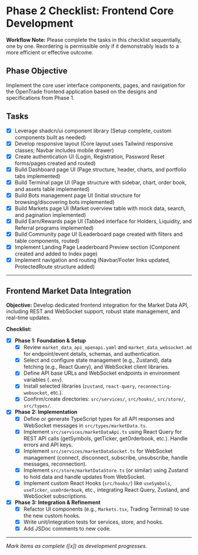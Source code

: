 # Phase 2 Checklist: Frontend Core Development

**Workflow Note:** Please complete the tasks in this checklist sequentially, one by one. Reordering is permissible only if it demonstrably leads to a more efficient or effective outcome.

## Phase Objective

Implement the core user interface components, pages, and navigation for the OpenTrade frontend application based on the designs and specifications from Phase 1.

## Tasks

- [x] Leverage shadcn/ui component library (Setup complete, custom components built as needed)
- [x] Develop responsive layout (Core layout uses Tailwind responsive classes; Navbar includes mobile drawer)
- [x] Create authentication UI (Login, Registration, Password Reset forms/pages created and routed)
- [x] Build Dashboard page UI (Page structure, header, charts, and portfolio tabs implemented)
- [x] Build Terminal page UI (Page structure with sidebar, chart, order book, and assets table implemented)
- [x] Build Bots management page UI (Initial structure for browsing/discovering bots implemented)
- [x] Build Markets page UI (Market overview table with mock data, search, and pagination implemented)
- [x] Build Earn/Rewards page UI (Tabbed interface for Holders, Liquidity, and Referral programs implemented)
- [x] Build Community page UI (Leaderboard page created with filters and table components, routed)
- [x] Implement Landing Page Leaderboard Preview section (Component created and added to Index page)
- [x] Implement navigation and routing (Navbar/Footer links updated, ProtectedRoute structure added)

---

## Frontend Market Data Integration

**Objective:** Develop dedicated frontend integration for the Market Data API, including REST and WebSocket support, robust state management, and real-time updates.

**Checklist:**

- [x] **Phase 1: Foundation & Setup**
  - [x] Review `market_data_api_openapi.yaml` and `market_data_websocket.md` for endpoint/event details, schemas, and authentication.
  - [x] Select and configure state management (e.g., Zustand), data fetching (e.g., React Query), and WebSocket client libraries.
  - [x] Define API base URLs and WebSocket endpoints in environment variables (`.env`).
  - [x] Install selected libraries (`zustand`, `react-query`, `reconnecting-websocket`, etc.).
  - [x] Confirm/create directories: `src/services/`, `src/hooks/`, `src/store/`, `src/types/`.
- [x] **Phase 2: Implementation**
  - [x] Define or generate TypeScript types for all API responses and WebSocket messages in `src/types/marketData.ts`.
  - [x] Implement `src/services/marketDataApi.ts` using React Query for REST API calls (getSymbols, getTicker, getOrderbook, etc.). Handle errors and API keys.
  - [x] Implement `src/services/marketDataSocket.ts` for WebSocket management (connect, disconnect, subscribe, unsubscribe, handle messages, reconnection).
  - [x] Implement `src/store/marketDataStore.ts` (or similar) using Zustand to hold data and handle updates from WebSocket.
  - [x] Implement custom React Hooks (`src/hooks/`) like `useSymbols`, `useTicker`, `useOrderbook`, etc., integrating React Query, Zustand, and WebSocket subscriptions.
- [x] **Phase 3: Integration & Refinement**
  - [x] Refactor UI components (e.g., `Markets.tsx`, Trading Terminal) to use the new custom hooks.
  - [x] Write unit/integration tests for services, store, and hooks.
  - [x] Add JSDoc comments to new code.

---

_Mark items as complete ([x]) as development progresses._
